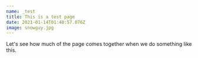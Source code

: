 ```yaml
---
name: _test
title: This is a test page
date: 2021-01-14T01:40:57.076Z
image: snowguy.jpg
---
```

Let's see how much of the page comes together when we do something like this.